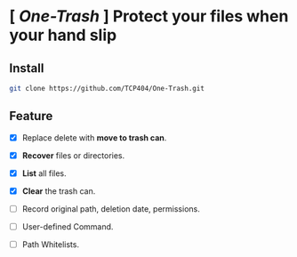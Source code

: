 # [ *One-Trash* ] Protect your files when your hand slip 

## Install

```bash
git clone https://github.com/TCP404/One-Trash.git
```

## Feature

- [x] Replace delete with **move to trash can**.
- [x] **Recover** files or directories.
- [x] **List** all files.
- [x] **Clear** the trash can. 
- [ ] Record original path, deletion date, permissions.
- [ ] User-defined Command.
- [ ] Path Whitelists.


